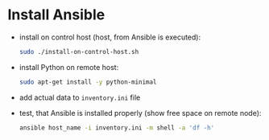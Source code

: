 # Install Ansible

- install on control host (host, from Ansible is executed):

  ```bash
  sudo ./install-on-control-host.sh
  ```

- install Python on remote host:

  ```bash
  sudo apt-get install -y python-minimal
  ```
- add actual data to `inventory.ini` file

- test, that Ansible is installed properly (show free space on remote node):

  ```bash
  ansible host_name -i inventory.ini -m shell -a 'df -h'
  ```
